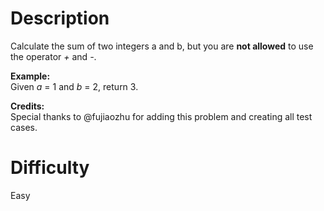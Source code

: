 # Description

Calculate the sum of two integers a and b, but you are **not allowed** to use the operator *+* and *-*\.

**Example:**<br>
Given *a* = 1 and *b* = 2, return 3.

**Credits:**<br>
Special thanks to @fujiaozhu for adding this problem and creating all test cases.

# Difficulty

Easy
